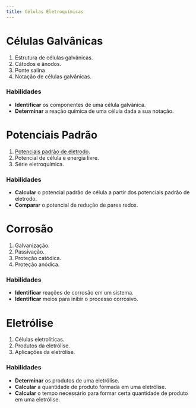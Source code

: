 ```yaml
---
title: Células Eletroquímicas
---
```


# Células Galvânicas

1. Estrutura de células galvânicas.
2. Cátodos e ânodos.
3. Ponte salina
4. Notação de células galvânicas.

### Habilidades

- **Identificar** os componentes de uma célula galvânica.
- **Determinar** a reação química de uma célula dada a sua notação.

# Potenciais Padrão

1. [Potenciais padrão de eletrodo](https://goldbook.iupac.org/terms/view/S05912).
2. Potencial de célula e energia livre.
3. Série eletroquímica.

### Habilidades

- **Calcular** o potencial padrão de célula a partir dos potenciais padrão de eletrodo.
- **Comparar** o potencial de redução de pares redox.

# Corrosão

1. Galvanização.
2. Passivação.
3. Proteção catódica.
4. Proteção anódica.

### Habilidades

- **Identificar** reações de corrosão em um sistema.
- **Identificar** meios para inibir o processo corrosivo.

# Eletrólise

1. Células eletrolíticas.
2. Produtos da eletrólise.
3. Aplicações da eletrólise.

### Habilidades

- **Determinar** os produtos de uma eletrólise.
- **Calcular** a quantidade de produto formada em uma eletrólise.
- **Calcular** o tempo necessário para formar certa quantidade de produto em uma eletrólise.
